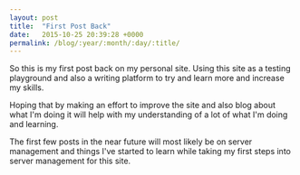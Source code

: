 ```yaml
---
layout: post
title:  "First Post Back"
date:   2015-10-25 20:39:28 +0000
permalink: /blog/:year/:month/:day/:title/
---
```


So this is my first post back on my personal site. Using this site as a testing playground and also a writing platform to try and learn more and increase my skills.

Hoping that by making an effort to improve the site and also blog about what I'm doing it will help with my understanding of a lot of what I'm doing and learning.

The first few posts in the near future will most likely be on server management and things I've started to learn while taking my first steps into server management for this site.